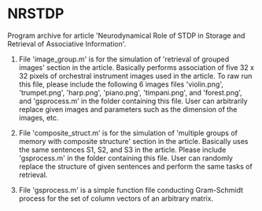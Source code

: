 # NRSTDP

Program archive for article 'Neurodynamical Role of STDP in Storage and Retrieval of Associative Information'.

1.  File 'image_group.m' is for the simulation of 'retrieval of grouped images' section in the article.
    Basically performs association of five 32 x 32 pixels of orchestral instrument images used in the article.
    To raw run this file, please include the following 6 images files 'violin.png', 'trumpet.png', 'harp.png', 'piano.png', 'timpani.png', and 'forest.png', and 'gsprocess.m' in the folder containing this file.
    User can arbitrarily replace given images and parameters such as the dimension of the images, etc.

2.  File 'composite_struct.m' is for the simulation of 'multiple groups of memory with composite structure' section in the article.
    Basically uses the same sentences S1, S2, and S3 in the article.
    Please include 'gsprocess.m' in the folder containing this file.
    User can randomly replace the structure of given sentences and perform the same tasks of retrieval.

3.  File 'gsprocess.m' is a simple function file conducting Gram-Schmidt process for the set of column vectors of an arbitrary matrix.

